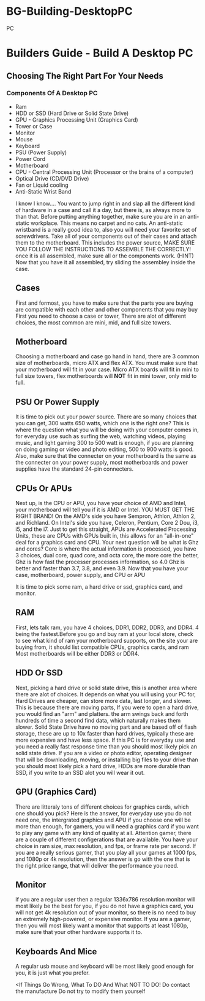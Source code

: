 # BG-Building-DesktopPC
PC
<h1> Builders Guide - Build A Desktop PC
<h2> Choosing The Right Part For Your Needs
<h3> Components Of A Desktop PC </h3>
<ul>
<li> Ram 
<li> HDD or SSD (Hard Drive or Solid State Drive)
<li> GPU - Graphics Processing Unit (Graphics Card)
<li> Tower or Case
<li> Monitor
<li> Mouse
<li> Keyboard
<li> PSU (Power Supply)
<li> Power Cord
<li> Motherboard
<li> CPU - Central Processing Unit (Processor or the brains of a computer)
<li> Optical Drive (CD/DVD Drive) 
<li>Fan or Liquid cooling
<li> Anti-Static Wrist Band
<p> I know I know.... You want to jump right in and slap all the different kind of hardware in a case and call it a day, but there is, as always more 
to than that. 
Before putting anything together, make sure you are in an anti-static workplace. This means no carpet and no cats. An anti-static wristband is a really 
good idea to, also you will need your favorite set of screwdrivers. Take all of your components out of their cases and attach them to the motherboard.
This includes the power source, MAKE SURE YOU FOLLOW THE INSTRUCTIONS TO ASSEMBLE THE CORRECTLY! once it is all assembled, make sure all or the components work.
(HINT) Now that you have it all assembled, try sliding the assembley inside the case.
<h2>Cases</h2>
First and formost, you have to make sure that the parts you are buying are compatible with each other and other components that you may buy
First you need to choose a case or tower, There are alot of different choices, the most common are mini, mid, and full size towers. 
<h2>Motherboard</h2>
Choosing a motherboard and case go hand in hand, there are 3 common size of motherboards, micro ATX and flex ATX. You must make sure that your motherboard will fit in your
case. Micro ATX boards will fit in mini to full size towers, flex motherboards will <b>NOT</b> fit in mini tower, only mid to full.
<h2>PSU Or Power Supply</h2>
It is time to pick out your power source. There are so many choices that you can get, 300 watts 650 watts, which one 
is the right one? This is where the question what you will be doing with your computer comes in, for everyday use such as surfing the web, watching videos, playing music, and light gaming 300 to 500 
watt is enough, if you are planning on doing gaming or video and photo editing, 500 to 900 watts is good. Also, make sure that the connecter on your motherboard is the same as
the connecter on your power supply, most motherboards and power supplies have the standard 24-pin connecters. 
<h2>CPUs Or APUs</h2>
Next up, is the CPU or APU, you have your choice of AMD and Intel, your motherboard will tell you if it is AMD or Intel. YOU MUST GET THE RIGHT BRAND! On the AMD's side you have Sempron, Athlon, Athlon 2, and Richland.
On Intel's side you have, Celeron, Pentium, Core 2 Dou, i3, i5, and the i7. Just to get this straight, APUs are Accelerated Processing Units, these are 
CPUs with GPUs built in, this allows for an "all-in-one" deal for a graphics card and CPU. Your next question will be what is Ghz and cores? Core is where
the actual information is processed, you have 3 choices, dual core, quad core, and octa core, the more core the better, Ghz is how fast the processer 
processes information, so 4.0 Ghz is better and faster than 3.7, 3.8, and even 3.9. Now that you have your case, motherboard, power supply, and CPU or APU

It is time to pick some ram, a hard drive or ssd, graphics card, and monitor. 
<h2>RAM</h2>
First, lets talk ram, you have 4 choices, DDR1, DDR2, DDR3, and DDR4. 4 being the fastest.Before you go and buy ram at your local store, check to see what kind of ram your motherboard supports, on the site your are buying from, it should list compatible CPUs, graphics cards, and ram
Most motherboards will be either DDR3 or DDR4.
<h2>HDD Or SSD</h2>
Next, picking a hard drive or solid state drive, this is another area where there are alot of choices. It depends on what you will using your PC for, Hard Drives are cheaper, can store more data, last longer, and slower. This is because there are moving parts, If you were to open a hard drive, you would
find an "arm" and platters. the arm swings back and forth hundreds of time a second find data, which naturally makes them slower.
Solid State Drive have no moving part and are based off of flash storage, these are up to 10x faster than hard drives, typically these are more expensive
and have less space. 
If this PC is for everyday use and you need a really fast response time than you should most likely pick an solid state drive. If you are a video or photo editor, operating designer that will be downloading, moving, or installing big files to your drive than
you should most likely pick a hard drive, HDDs are more durable than SSD, if you write to an SSD alot you will wear it out.  
<h2>GPU (Graphics Card)</h2>
There are litteraly tons of different choices for graphics cards, which one should you pick? Here is the answer, for everyday use you do not need one, the intergrated graphics and APU if you choose one
will be more than enough, for gamers, you will need a graphics card if you want to play any game with any kind of quality at all. Attention gamer, there are a couple of different configerations that are available.
You have your choice in ram size, max resolution, and fps, or frame rate per second. If you are a really serious gamer, that you play all your games at 1000 fps, and 1080p or 4k resolution,
then the answer is go with the one that is the right price range, that will deliver the performance you need. 

<h2>Monitor</h2>
if you are a regular user then a regular 1336x786 resolution monitor will most likely be the best for you, if you do not have a graphics card, you will 
not get 4k resolution out of your monitor, so there is no need to buy an extremely high-powered, or expensive monitor. 
If you are a gamer, then you will most likely want a monitor that supports at least 1080p, make sure that your other hardware supports it to. 
<h2> Keyboards And Mice </h2>
A regular usb mouse and keyboard will be most likely good enough for you, it is just what you prefer.

<If Things Go Wrong, What To DO And What NOT TO DO!</h2>
Do contact the manufacture
Do not try to modify them yourself

</body>
